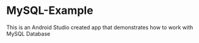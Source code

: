 # MySQL-Example
This is an Android Studio created app that demonstrates how to work with MySQL Database
